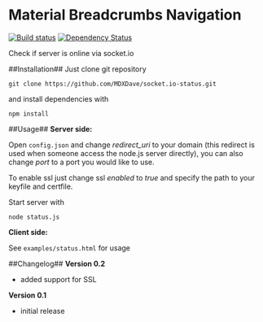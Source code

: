 # Material Breadcrumbs Navigation

[![Build status][travis-image]][travis-url] [![Dependency Status][dependency-image]][dependency-url]

Check if server is online via socket.io

##Installation##
Just clone git repository

``git clone https://github.com/MDXDave/socket.io-status.git``

and install dependencies with

``npm install``

##Usage##
**Server side:** 

Open ``config.json`` and change *redirect_uri* to your domain (this redirect is used when someone access the node.js server directly), you can also change *port* to a port you would like to use.

To enable ssl just change ssl *enabled* to *true* and specify the path to your keyfile and certfile.

Start server with 

``node status.js``

**Client side:**

See ``examples/status.html`` for usage

##Changelog##
**Version 0.2**

- added support for SSL

**Version 0.1**

- initial release

[travis-image]: https://img.shields.io/travis/MDXDave/materialbreadcrumbsnavigation/master.svg?style=flat-square
[travis-url]: https://travis-ci.org/MDXDave/materialbreadcrumbsnavigation
[dependency-image]: http://img.shields.io/david/MDXDave/materialbreadcrumbsnavigation.svg?style=flat-square
[dependency-url]: https://david-dm.org/MDXDave/materialbreadcrumbsnavigation

 